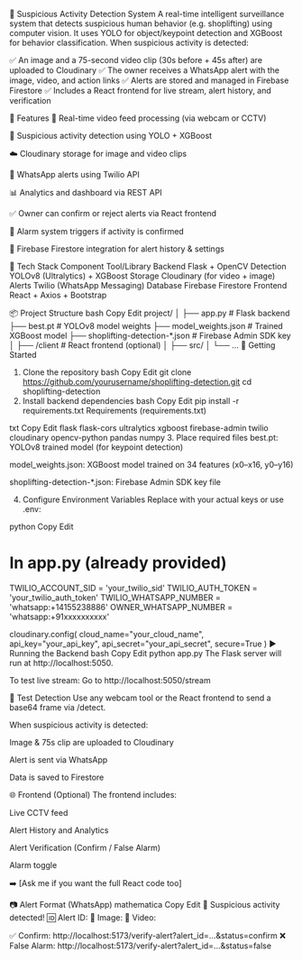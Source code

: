 🚨 Suspicious Activity Detection System
A real-time intelligent surveillance system that detects suspicious human behavior (e.g. shoplifting) using computer vision. It uses YOLO for object/keypoint detection and XGBoost for behavior classification. When suspicious activity is detected:

✅ An image and a 75-second video clip (30s before + 45s after) are uploaded to Cloudinary
✅ The owner receives a WhatsApp alert with the image, video, and action links
✅ Alerts are stored and managed in Firebase Firestore
✅ Includes a React frontend for live stream, alert history, and verification

📁 Features
🔴 Real-time video feed processing (via webcam or CCTV)

🎯 Suspicious activity detection using YOLO + XGBoost

☁️ Cloudinary storage for image and video clips

🔔 WhatsApp alerts using Twilio API

📊 Analytics and dashboard via REST API

✅ Owner can confirm or reject alerts via React frontend

🧠 Alarm system triggers if activity is confirmed

🔐 Firebase Firestore integration for alert history & settings

🔧 Tech Stack
Component	Tool/Library
Backend	Flask + OpenCV
Detection	YOLOv8 (Ultralytics) + XGBoost
Storage	Cloudinary (for video + image)
Alerts	Twilio (WhatsApp Messaging)
Database	Firebase Firestore
Frontend	React + Axios + Bootstrap

📦 Project Structure
bash
Copy
Edit
project/
│
├── app.py                    # Flask backend
├── best.pt                  # YOLOv8 model weights
├── model_weights.json       # Trained XGBoost model
├── shoplifting-detection-*.json  # Firebase Admin SDK key
│
├── /client                  # React frontend (optional)
│   ├── src/
│   └── ...
🚀 Getting Started
1. Clone the repository
bash
Copy
Edit
git clone https://github.com/yourusername/shoplifting-detection.git
cd shoplifting-detection
2. Install backend dependencies
bash
Copy
Edit
pip install -r requirements.txt
Requirements (requirements.txt)

txt
Copy
Edit
flask
flask-cors
ultralytics
xgboost
firebase-admin
twilio
cloudinary
opencv-python
pandas
numpy
3. Place required files
best.pt: YOLOv8 trained model (for keypoint detection)

model_weights.json: XGBoost model trained on 34 features (x0–x16, y0–y16)

shoplifting-detection-*.json: Firebase Admin SDK key file

4. Configure Environment Variables
Replace with your actual keys or use .env:

python
Copy
Edit
# In app.py (already provided)
TWILIO_ACCOUNT_SID = 'your_twilio_sid'
TWILIO_AUTH_TOKEN = 'your_twilio_auth_token'
TWILIO_WHATSAPP_NUMBER = 'whatsapp:+14155238886'
OWNER_WHATSAPP_NUMBER = 'whatsapp:+91xxxxxxxxxx'

cloudinary.config(
    cloud_name="your_cloud_name",
    api_key="your_api_key",
    api_secret="your_api_secret",
    secure=True
)
▶️ Running the Backend
bash
Copy
Edit
python app.py
The Flask server will run at http://localhost:5050.

To test live stream:
Go to http://localhost:5050/stream

🧪 Test Detection
Use any webcam tool or the React frontend to send a base64 frame via /detect.

When suspicious activity is detected:

Image & 75s clip are uploaded to Cloudinary

Alert is sent via WhatsApp

Data is saved to Firestore

🌐 Frontend (Optional)
The frontend includes:

Live CCTV feed

Alert History and Analytics

Alert Verification (Confirm / False Alarm)

Alarm toggle

➡️ [Ask me if you want the full React code too]

📷 Alert Format (WhatsApp)
mathematica
Copy
Edit
🚨 Suspicious activity detected!
🆔 Alert ID: <UUID>
📸 Image: <Cloudinary URL>
🎥 Video: <Cloudinary Video>

✅ Confirm: http://localhost:5173/verify-alert?alert_id=...&status=confirm
❌ False Alarm: http://localhost:5173/verify-alert?alert_id=...&status=false

